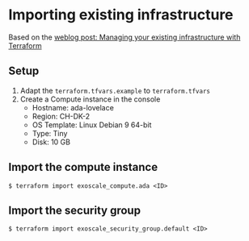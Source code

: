# Importing existing infrastructure

Based on the [weblog post: Managing your existing infrastructure with
Terraform](https://www.exoscale.com/syslog/2018/01/18/managing-your-existing-infrastructure-with-terraform/)

## Setup

1. Adapt the `terraform.tfvars.example` to `terraform.tfvars`
2. Create a Compute instance in the console
    - Hostname: ada-lovelace
    - Region: CH-DK-2
    - OS Template: Linux Debian 9 64-bit
    - Type: Tiny
    - Disk: 10 GB

## Import the compute instance

```
$ terraform import exoscale_compute.ada <ID>
```

## Import the security group

```
$ terraform import exoscale_security_group.default <ID>
```

